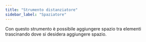 ```yaml
---
title: "Strumento distanziatore"
sidebar_label: "Spaziatore"
---
```


Con questo strumento è possibile aggiungere spazio tra elementi trascinando dove si desidera aggiungere spazio.
